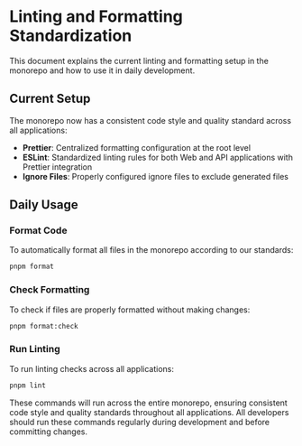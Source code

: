 # Linting and Formatting Standardization

This document explains the current linting and formatting setup in the monorepo and how to use it in daily development.

## Current Setup

The monorepo now has a consistent code style and quality standard across all applications:

- **Prettier**: Centralized formatting configuration at the root level
- **ESLint**: Standardized linting rules for both Web and API applications with Prettier integration
- **Ignore Files**: Properly configured ignore files to exclude generated files

## Daily Usage

### Format Code

To automatically format all files in the monorepo according to our standards:

```bash
pnpm format
```

### Check Formatting

To check if files are properly formatted without making changes:

```bash
pnpm format:check
```

### Run Linting

To run linting checks across all applications:

```bash
pnpm lint
```

These commands will run across the entire monorepo, ensuring consistent code style and quality standards throughout all applications. All developers should run these commands regularly during development and before committing changes.
